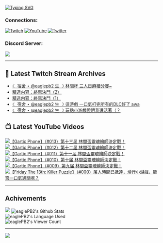 <!--### Hello people, I'm EaglePB2 - The one who building something for fun 👋
Thank you for standby for this profile.   
The purpose of this profile is coming soon.   
You may come back later, as you wish if this readme.md is updated.   -->

<a href="https://git.io/typing-svg"><img src="https://readme-typing-svg.herokuapp.com?font=Fira+Code&duration=1000&pause=5000&vCenter=true&random=false&width=500&lines=%F0%9F%91%8B+Hello+Everyone%2C+I'm+EaglePB2.;%F0%9F%99%87+Thank+you+for+stopping+by+my+profile.+;%F0%9F%94%AD+%3D%3D%3D%3D+%F0%9F%94%AD;%F0%9F%91%8B+%E4%BD%A0%E5%A5%BD%EF%BC%8C%E6%AD%A1%E8%BF%8E%E4%BE%86%E5%88%B0%E6%88%91%E7%9A%84%E4%BB%A3%E7%A2%BC%E5%BA%AB%E3%80%82;%F0%9F%99%87+%E6%84%9F%E8%AC%9D%E5%89%8D%E4%BE%86%E5%8F%83%E8%A7%80%E5%B0%8F%E5%B1%8B+owo~" alt="Typing SVG" /></a>

### Connections:

[![Twitch](https://img.shields.io/badge/Twitch-9347FF?style=flat-square&logo=twitch&logoColor=white)](https://www.twitch.tv/eaglepb2)
[![YouTube](https://img.shields.io/badge/YouTube-%23FF0000.svg?style=flat-square&logo=YouTube&logoColor=white)](https://www.youtube.com/eaglepb2)
[![Twitter](https://img.shields.io/badge/Twitter-%231DA1F2.svg?style=flat-square&logo=Twitter&logoColor=white)](https://twitter.com/eaglepb2)

### Discord Server:

[![](https://invidget.switchblade.xyz/qKrub9b?theme=dark&language=ch)](https://discord.gg/qKrub9b)

---

## 👾 Latest Twitch Stream Archives
<!-- TWITCH:START -->
- [☾ 宿舍 ⋆ @eaglepb2 生 ☽ 林間杯 三人日麻積分賽~](https://www.twitch.tv/videos/2403713913)
- [精选内容：終焉決鬥（2）](https://www.twitch.tv/videos/2400633957)
- [精选内容：終焉決鬥（1）](https://www.twitch.tv/videos/2400633622)
- [☾ 宿舍 ⋆ @eaglepb2 生 ☽ 這游戲 一口氣打完所有的DLC好了 awa](https://www.twitch.tv/videos/2398386125)
- [☾ 宿舍 ⋆ @eaglepb2 生 ☽ 玩點小游戲證明我還活著（？](https://www.twitch.tv/videos/2397695131)
<!-- TWITCH:END -->



## 📺 Latest YouTube Videos
<!-- YOUTUBE:START -->
<!-- YOUTUBE:END -->

<!-- BEGIN YOUTUBE-CARDS -->
<a href="https://www.youtube.com/watch?v=lF2KSYMm1nk">
  <picture>
    <source media="(prefers-color-scheme: dark)" srcset="https://ytcards.demolab.com/?id=lF2KSYMm1nk&title=%E3%80%90Gartic+Phone%E3%80%91%EF%BC%88%23013%EF%BC%89%E7%AC%AC%E5%8D%81%E4%B8%89%E5%B1%8A+%E6%9E%97%E9%96%93%E7%9B%83%E9%9D%88%E9%AD%82%E7%B9%AA%E5%B8%AB%E6%B1%BA%E5%AE%9A%E6%88%B0%EF%BC%81&lang=zh&timestamp=1741584720&background_color=%230d1117&title_color=%23ffffff&stats_color=%23dedede&max_title_lines=1&width=250&border_radius=5&duration=7624">
    <img src="https://ytcards.demolab.com/?id=lF2KSYMm1nk&title=%E3%80%90Gartic+Phone%E3%80%91%EF%BC%88%23013%EF%BC%89%E7%AC%AC%E5%8D%81%E4%B8%89%E5%B1%8A+%E6%9E%97%E9%96%93%E7%9B%83%E9%9D%88%E9%AD%82%E7%B9%AA%E5%B8%AB%E6%B1%BA%E5%AE%9A%E6%88%B0%EF%BC%81&lang=zh&timestamp=1741584720&background_color=%23ffffff&title_color=%2324292f&stats_color=%2357606a&max_title_lines=1&width=250&border_radius=5&duration=7624" alt="【Gartic Phone】（#013）第十三届 林間盃靈魂繪師決定戰！" title="【Gartic Phone】（#013）第十三届 林間盃靈魂繪師決定戰！">
  </picture>
</a>
<a href="https://www.youtube.com/watch?v=N5R8Ujf0AmY">
  <picture>
    <source media="(prefers-color-scheme: dark)" srcset="https://ytcards.demolab.com/?id=N5R8Ujf0AmY&title=%E3%80%90Gartic+Phone%E3%80%91%EF%BC%88%23012%EF%BC%89%E7%AC%AC%E5%8D%81%E4%BA%8C%E5%B1%8A+%E6%9E%97%E9%96%93%E7%9B%83%E9%9D%88%E9%AD%82%E7%B9%AA%E5%B8%AB%E6%B1%BA%E5%AE%9A%E6%88%B0%EF%BC%81&lang=zh&timestamp=1741497917&background_color=%230d1117&title_color=%23ffffff&stats_color=%23dedede&max_title_lines=1&width=250&border_radius=5&duration=9247">
    <img src="https://ytcards.demolab.com/?id=N5R8Ujf0AmY&title=%E3%80%90Gartic+Phone%E3%80%91%EF%BC%88%23012%EF%BC%89%E7%AC%AC%E5%8D%81%E4%BA%8C%E5%B1%8A+%E6%9E%97%E9%96%93%E7%9B%83%E9%9D%88%E9%AD%82%E7%B9%AA%E5%B8%AB%E6%B1%BA%E5%AE%9A%E6%88%B0%EF%BC%81&lang=zh&timestamp=1741497917&background_color=%23ffffff&title_color=%2324292f&stats_color=%2357606a&max_title_lines=1&width=250&border_radius=5&duration=9247" alt="【Gartic Phone】（#012）第十二届 林間盃靈魂繪師決定戰！" title="【Gartic Phone】（#012）第十二届 林間盃靈魂繪師決定戰！">
  </picture>
</a>
<a href="https://www.youtube.com/watch?v=ufFTN3FEnHU">
  <picture>
    <source media="(prefers-color-scheme: dark)" srcset="https://ytcards.demolab.com/?id=ufFTN3FEnHU&title=%E3%80%90Gartic+Phone%E3%80%91%EF%BC%88%23011%EF%BC%89%E7%AC%AC%E5%8D%81%E4%B8%80%E5%B1%8A+%E6%9E%97%E9%96%93%E7%9B%83%E9%9D%88%E9%AD%82%E7%B9%AA%E5%B8%AB%E6%B1%BA%E5%AE%9A%E6%88%B0%EF%BC%81&lang=zh&timestamp=1741423788&background_color=%230d1117&title_color=%23ffffff&stats_color=%23dedede&max_title_lines=1&width=250&border_radius=5&duration=8843">
    <img src="https://ytcards.demolab.com/?id=ufFTN3FEnHU&title=%E3%80%90Gartic+Phone%E3%80%91%EF%BC%88%23011%EF%BC%89%E7%AC%AC%E5%8D%81%E4%B8%80%E5%B1%8A+%E6%9E%97%E9%96%93%E7%9B%83%E9%9D%88%E9%AD%82%E7%B9%AA%E5%B8%AB%E6%B1%BA%E5%AE%9A%E6%88%B0%EF%BC%81&lang=zh&timestamp=1741423788&background_color=%23ffffff&title_color=%2324292f&stats_color=%2357606a&max_title_lines=1&width=250&border_radius=5&duration=8843" alt="【Gartic Phone】（#011）第十一届 林間盃靈魂繪師決定戰！" title="【Gartic Phone】（#011）第十一届 林間盃靈魂繪師決定戰！">
  </picture>
</a>
<a href="https://www.youtube.com/watch?v=rLiz6Daw1VU">
  <picture>
    <source media="(prefers-color-scheme: dark)" srcset="https://ytcards.demolab.com/?id=rLiz6Daw1VU&title=%E3%80%90Gartic+Phone%E3%80%91%EF%BC%88%23010%EF%BC%89%E7%AC%AC%E5%8D%81%E5%B1%8A+%E6%9E%97%E9%96%93%E7%9B%83%E9%9D%88%E9%AD%82%E7%B9%AA%E5%B8%AB%E6%B1%BA%E5%AE%9A%E6%88%B0%EF%BC%81&lang=zh&timestamp=1741328710&background_color=%230d1117&title_color=%23ffffff&stats_color=%23dedede&max_title_lines=1&width=250&border_radius=5&duration=10133">
    <img src="https://ytcards.demolab.com/?id=rLiz6Daw1VU&title=%E3%80%90Gartic+Phone%E3%80%91%EF%BC%88%23010%EF%BC%89%E7%AC%AC%E5%8D%81%E5%B1%8A+%E6%9E%97%E9%96%93%E7%9B%83%E9%9D%88%E9%AD%82%E7%B9%AA%E5%B8%AB%E6%B1%BA%E5%AE%9A%E6%88%B0%EF%BC%81&lang=zh&timestamp=1741328710&background_color=%23ffffff&title_color=%2324292f&stats_color=%2357606a&max_title_lines=1&width=250&border_radius=5&duration=10133" alt="【Gartic Phone】（#010）第十届 林間盃靈魂繪師決定戰！" title="【Gartic Phone】（#010）第十届 林間盃靈魂繪師決定戰！">
  </picture>
</a>
<a href="https://www.youtube.com/watch?v=ZZX9qT1WD6Y">
  <picture>
    <source media="(prefers-color-scheme: dark)" srcset="https://ytcards.demolab.com/?id=ZZX9qT1WD6Y&title=%E3%80%90Gartic+Phone%E3%80%91%EF%BC%88%23009%EF%BC%89%E7%AC%AC%E4%B9%9D%E5%B1%8A+%E6%9E%97%E9%96%93%E7%9B%83%E9%9D%88%E9%AD%82%E7%B9%AA%E5%B8%AB%E6%B1%BA%E5%AE%9A%E6%88%B0%EF%BC%81&lang=zh&timestamp=1741280380&background_color=%230d1117&title_color=%23ffffff&stats_color=%23dedede&max_title_lines=1&width=250&border_radius=5&duration=6825">
    <img src="https://ytcards.demolab.com/?id=ZZX9qT1WD6Y&title=%E3%80%90Gartic+Phone%E3%80%91%EF%BC%88%23009%EF%BC%89%E7%AC%AC%E4%B9%9D%E5%B1%8A+%E6%9E%97%E9%96%93%E7%9B%83%E9%9D%88%E9%AD%82%E7%B9%AA%E5%B8%AB%E6%B1%BA%E5%AE%9A%E6%88%B0%EF%BC%81&lang=zh&timestamp=1741280380&background_color=%23ffffff&title_color=%2324292f&stats_color=%2357606a&max_title_lines=1&width=250&border_radius=5&duration=6825" alt="【Gartic Phone】（#009）第九届 林間盃靈魂繪師決定戰！" title="【Gartic Phone】（#009）第九届 林間盃靈魂繪師決定戰！">
  </picture>
</a>
<a href="https://www.youtube.com/watch?v=Mxt4r8jVbkM">
  <picture>
    <source media="(prefers-color-scheme: dark)" srcset="https://ytcards.demolab.com/?id=Mxt4r8jVbkM&title=%E3%80%90Friday+The+13th%3A+Killer+Puzzle%E3%80%91%EF%BC%88%23000%EF%BC%89%E5%B1%A0%E4%BA%BA%E6%99%82%E9%96%93%E5%B7%B2%E6%8A%B5%E9%81%94%EF%BC%8C%E6%BB%91%E8%A1%8C%E5%B0%8F%E6%B8%B8%E6%88%B2%EF%BC%8C%E8%83%BD%E5%90%A6%E4%B8%80%E5%8F%A3%E6%B0%A3%E9%80%9A%E9%97%9C%E5%91%A2%EF%BC%9F&lang=zh&timestamp=1741251335&background_color=%230d1117&title_color=%23ffffff&stats_color=%23dedede&max_title_lines=1&width=250&border_radius=5&duration=13839">
    <img src="https://ytcards.demolab.com/?id=Mxt4r8jVbkM&title=%E3%80%90Friday+The+13th%3A+Killer+Puzzle%E3%80%91%EF%BC%88%23000%EF%BC%89%E5%B1%A0%E4%BA%BA%E6%99%82%E9%96%93%E5%B7%B2%E6%8A%B5%E9%81%94%EF%BC%8C%E6%BB%91%E8%A1%8C%E5%B0%8F%E6%B8%B8%E6%88%B2%EF%BC%8C%E8%83%BD%E5%90%A6%E4%B8%80%E5%8F%A3%E6%B0%A3%E9%80%9A%E9%97%9C%E5%91%A2%EF%BC%9F&lang=zh&timestamp=1741251335&background_color=%23ffffff&title_color=%2324292f&stats_color=%2357606a&max_title_lines=1&width=250&border_radius=5&duration=13839" alt="【Friday The 13th: Killer Puzzle】（#000）屠人時間已抵達，滑行小游戲，能否一口氣通關呢？" title="【Friday The 13th: Killer Puzzle】（#000）屠人時間已抵達，滑行小游戲，能否一口氣通關呢？">
  </picture>
</a>
<!-- END YOUTUBE-CARDS -->

---

## Achivements
[![](https://github-profile-trophy.vercel.app/?username=eaglepb2&theme=monokai&no-bg=true&&title=Repositories,Issues,Commit,MultiLanguage)](https://github.com/anuraghazra/github-readme-stats)
<img align="center" alt="eaglePB2's Github Stats" src="https://github-readme-stats.vercel.app/api?username=eaglePB2&show_icons=true&hide_border=true&theme=merko" />
<br>
<img align="center" alt="eaglePB2's Language Used" src="https://github-readme-stats.vercel.app/api/top-langs/?username=eaglePB2&show_icons=true&hide_border=true&theme=merko&layout=compact&langs_count=8" />
<br>
<img align="center" alt="eaglePB2's Viewer Count" src="https://visitcount.itsvg.in/api?id=eaglepb2&label=Profile%20Views&color=3&icon=5&pretty=true" />

<hr>

<!-- RANDOMQUOTE:START -->
![](https://quotes-github-readme.vercel.app/api?type=horizontal&theme=merko)
<!-- RANDOMQUOTE:END -->


<!--
       _____   _   _   _____       _____   _   _   ____   
      |_   _| | | | | |  ___|     |  ___| | \ | | |  _  \  
        | |   | |_| | | |___      | |___  |  \| | | | | | 
        | |   |  _  | |  ___|     |  ___| |     | | | | | 
        | |   | | | | | |___      | |___  | |\  | | |_| | 
        |_|   |_| |_| |_____|     |_____| |_| \_| |____ / 
      
-->
